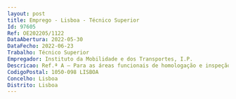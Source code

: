 ```yaml
--- 
layout: post
title: Emprego - Lisboa - Técnico Superior
Id: 97605
Ref: OE202205/1122
DataAbertura: 2022-05-30
DataFecho: 2022-06-23
Trabalho: Técnico Superior
Empregador: Instituto da Mobilidade e dos Transportes, I.P.
Descricao: Ref.ª A – Para as áreas funcionais de homologação e inspeção de veículos da Direção de Serviços de Regulamentação Técnica, Qualidade e Segurança   4 lugares – Lisboa, com o seguinte conteúdo funcional  elaborar informações, pareceres, estudos e relatórios, controlar a execução do quadro regulamentar aplicável, colaborando nos atos de fiscalização e aplicação do regime sancionatório, em cooperação com as entidades, internas e externas, relevantes para o efeito, aprovar, homologar e certificar veículos, sistemas, componentes, unidades técnicas e equipamentos afetos aos transportes terrestres, garantindo os padrões técnicos e de segurança exigidos e assegurando os respetivos registos  Gerir os processos de aprovação dos sistemas de gestão da segurança e ou qualidade que lhe sejam submetidos pelas empresas e entidades sujeitas às suas atribuições e aplicar penalidades por insuficiência de desempenho em matéria de segurança e ou qualidade  Acompanhar, na vertente técnica, os processos relativos ao reconhecimento, licenciamento e supervisão das entidades intervenientes na certificação e inspeção de veículos e equipamentos afetos aos transportes terrestres,  como previsto nas áreas de competências previstas na alínea b), do n.º 2 do art.º 5.º da Portaria n.º 209 2015, de 16 de julho Ref.ª B   Direção Regional da Mobilidade e dos Transportes de Lisboa e Vale do Tejo  Delegação Distrital de Setúbal   2 lugares – Setúbal, para o exercício das seguintes funções   a) Homologação individual de veículos  efetuar a análise documental dos pedidos para verificação do cumprimento da regulamentação em vigor  proceder à execução da inspeção técnica para confirmação das características dos veículos    Assegurar a informatização do registo das características técnicas do modelo do veículo. b) Atribuição e cancelamento de matrícula de veículos  proceder à análise documental dos pedidos para verificação do cumprimento da regulamentação em vigor  proceder à execução da inspeção técnica para confirmação das características do veículo no âmbito do processo de atribuição de matrícula. c) Aprovação de alterações de características em veículos  proceder à avaliação da viabilidade técnica dos pedidos de alteração de veículos, tendo em vista a aprovação de projeto de alteração ou a sua dispensa  fixar os ensaios a realizar ou outros elementos complementares a apresentar após a execução da alteração de características requeridas  proceder à execução da inspeção técnica para verificação da conformidade dos veículos, após alteração, com o projeto ou procedimento aprovado. d) Realização de inspeções de veículos  proceder à convocação e inspeção de veículos em relação aos quais existam dúvidas fundadas quanto às suas condições de segurança, comportamento ambiental ou identificação  proceder à inspeção de veículos a pedido de entidades judiciais ou policiais  elaborar os relatórios de inspeção e emitir pareceres técnicos relativos à conformidade dos veículos com a regulamentação em vigor.
CodigoPostal: 1050-098 LISBOA
Concelho: Lisboa
Distrito: Lisboa
--- 
```

